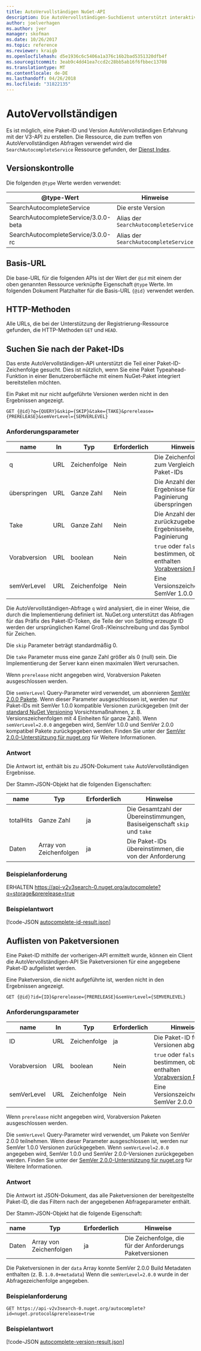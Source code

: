 ```yaml
---
title: AutoVervollständigen NuGet-API
description: Die AutoVervollständigen-Suchdienst unterstützt interaktive Ermittlung von Paket-IDs und Versionen.
author: joelverhagen
ms.author: jver
manager: skofman
ms.date: 10/26/2017
ms.topic: reference
ms.reviewer: kraigb
ms.openlocfilehash: d5e1936c6c5406a1a376c16b2bad5351320dfb4f
ms.sourcegitcommit: 3eab9c4dd41ea7ccd2c28bb5ab16f6fbbec13708
ms.translationtype: MT
ms.contentlocale: de-DE
ms.lasthandoff: 04/26/2018
ms.locfileid: "31822135"
---
```

# <a name="autocomplete"></a>AutoVervollständigen

Es ist möglich, eine Paket-ID und Version AutoVervollständigen Erfahrung mit der V3-API zu erstellen. Die Ressource, die zum treffen von AutoVervollständigen Abfragen verwendet wird die `SearchAutocompleteService` Ressource gefunden, der [Dienst Index](service-index.md).

## <a name="versioning"></a>Versionskontrolle

Die folgenden `@type` Werte werden verwendet:

@type-Wert                          | Hinweise
------------------------------------ | -----
SearchAutocompleteService            | Die erste Version
SearchAutocompleteService/3.0.0-beta | Alias der `SearchAutocompleteService`
SearchAutocompleteService/3.0.0-rc   | Alias der `SearchAutocompleteService`

## <a name="base-url"></a>Basis-URL

Die base-URL für die folgenden APIs ist der Wert der `@id` mit einem der oben genannten Ressource verknüpfte Eigenschaft `@type` Werte. Im folgenden Dokument Platzhalter für die Basis-URL `{@id}` verwendet werden.

## <a name="http-methods"></a>HTTP-Methoden

Alle URLs, die bei der Unterstützung der Registrierung-Ressource gefunden, die HTTP-Methoden `GET` und `HEAD`.

## <a name="search-for-package-ids"></a>Suchen Sie nach der Paket-IDs

Das erste AutoVervollständigen-API unterstützt die Teil einer Paket-ID-Zeichenfolge gesucht. Dies ist nützlich, wenn Sie eine Paket Typeahead-Funktion in einer Benutzeroberfläche mit einem NuGet-Paket integriert bereitstellen möchten.

Ein Paket mit nur nicht aufgeführte Versionen werden nicht in den Ergebnissen angezeigt.

    GET {@id}?q={QUERY}&skip={SKIP}&take={TAKE}&prerelease={PRERELEASE}&semVerLevel={SEMVERLEVEL}

### <a name="request-parameters"></a>Anforderungsparameter

name        | In     | Typ    | Erforderlich | Hinweise
----------- | ------ | ------- | -------- | -----
q           | URL    | Zeichenfolge  | Nein       | Die Zeichenfolge zum Vergleich von Paket-IDs
überspringen        | URL    | Ganze Zahl | Nein       | Die Anzahl der Ergebnisse für die Paginierung überspringen
Take        | URL    | Ganze Zahl | Nein       | Die Anzahl der zurückzugebenden Ergebnisseite, für die Paginierung
Vorabversion  | URL    | boolean | Nein       | `true` oder `false` bestimmen, ob enthalten [Vorabversion Pakete](../create-packages/prerelease-packages.md)
semVerLevel | URL    | Zeichenfolge  | Nein       | Eine Versionszeichenfolge SemVer 1.0.0 

Die AutoVervollständigen-Abfrage `q` wird analysiert, die in einer Weise, die durch die Implementierung definiert ist. NuGet.org unterstützt das Abfragen für das Präfix des Paket-ID-Token, die Teile der von Spliting erzeugte ID werden der ursprünglichen Kamel Groß-/Kleinschreibung und das Symbol für Zeichen.

Die `skip` Parameter beträgt standardmäßig 0.

Die `take` Parameter muss eine ganze Zahl größer als 0 (null) sein. Die Implementierung der Server kann einen maximalen Wert verursachen.

Wenn `prerelease` nicht angegeben wird, Vorabversion Paketen ausgeschlossen werden.

Die `semVerLevel` Query-Parameter wird verwendet, um abonnieren [SemVer 2.0.0 Pakete](https://github.com/NuGet/Home/wiki/SemVer2-support-for-nuget.org-%28server-side%29#identifying-semver-v200-packages).
Wenn dieser Parameter ausgeschlossen ist, werden nur Paket-IDs mit SemVer 1.0.0 kompatible Versionen zurückgegeben (mit der [standard NuGet Versioning](../reference/package-versioning.md) Vorsichtsmaßnahmen, z. B. Versionszeichenfolgen mit 4 Einheiten für ganze Zahl).
Wenn `semVerLevel=2.0.0` angegeben wird, SemVer 1.0.0 und SemVer 2.0.0 kompatibel Pakete zurückgegeben werden. Finden Sie unter der [SemVer 2.0.0-Unterstützung für nuget.org](https://github.com/NuGet/Home/wiki/SemVer2-support-for-nuget.org-%28server-side%29) für Weitere Informationen.

### <a name="response"></a>Antwort

Die Antwort ist, enthält bis zu JSON-Dokument `take` AutoVervollständigen Ergebnisse.

Der Stamm-JSON-Objekt hat die folgenden Eigenschaften:

name      | Typ             | Erforderlich | Hinweise
--------- | ---------------- | -------- | -----
totalHits | Ganze Zahl          | ja      | Die Gesamtzahl der Übereinstimmungen, Basiseigenschaft `skip` und `take`
Daten      | Array von Zeichenfolgen | ja      | Die Paket-IDs übereinstimmen, die von der Anforderung

### <a name="sample-request"></a>Beispielanforderung

ERHALTEN https://api-v2v3search-0.nuget.org/autocomplete?q=storage&prerelease=true

### <a name="sample-response"></a>Beispielantwort

[!code-JSON [autocomplete-id-result.json](./_data/autocomplete-id-result.json)]

## <a name="enumerate-package-versions"></a>Auflisten von Paketversionen

Eine Paket-ID mithilfe der vorherigen-API ermittelt wurde, können ein Client die AutoVervollständigen-API Sie Paketversionen für eine angegebene Paket-ID aufgelistet werden.

Eine Paketversion, die nicht aufgeführte ist, werden nicht in den Ergebnissen angezeigt.

    GET {@id}?id={ID}&prerelease={PRERELEASE}&semVerLevel={SEMVERLEVEL}

### <a name="request-parameters"></a>Anforderungsparameter

name        | In     | Typ    | Erforderlich | Hinweise
----------- | ------ | ------- | -------- | -----
ID          | URL    | Zeichenfolge  | ja      | Die Paket-ID für Versionen abgerufen
Vorabversion  | URL    | boolean | Nein       | `true` oder `false` bestimmen, ob enthalten [Vorabversion Pakete](../create-packages/prerelease-packages.md)
semVerLevel | URL    | Zeichenfolge  | Nein       | Eine Versionszeichenfolge SemVer 2.0.0 

Wenn `prerelease` nicht angegeben wird, Vorabversion Paketen ausgeschlossen werden.

Die `semVerLevel` Query-Parameter wird verwendet, um Pakete von SemVer 2.0.0 teilnehmen. Wenn dieser Parameter ausgeschlossen ist, werden nur SemVer 1.0.0 Versionen zurückgegeben. Wenn `semVerLevel=2.0.0` angegeben wird, SemVer 1.0.0 und SemVer 2.0.0-Versionen zurückgegeben werden. Finden Sie unter der [SemVer 2.0.0-Unterstützung für nuget.org](https://github.com/NuGet/Home/wiki/SemVer2-support-for-nuget.org-%28server-side%29) für Weitere Informationen.

### <a name="response"></a>Antwort

Die Antwort ist JSON-Dokument, das alle Paketversionen der bereitgestellte Paket-ID, die das Filtern nach der angegebenen Abfrageparameter enthält.

Der Stamm-JSON-Objekt hat die folgende Eigenschaft:

name      | Typ             | Erforderlich | Hinweise
--------- | ---------------- | -------- | -----
Daten      | Array von Zeichenfolgen | ja      | Die Zeichenfolge, die für der Anforderungs Paketversionen

Die Paketversionen in der `data` Array konnte SemVer 2.0.0 Build Metadaten enthalten (z. B. `1.0.0+metadata`) Wenn die `semVerLevel=2.0.0` wurde in der Abfragezeichenfolge angegeben.

### <a name="sample-request"></a>Beispielanforderung

    GET https://api-v2v3search-0.nuget.org/autocomplete?id=nuget.protocol&prerelease=true

### <a name="sample-response"></a>Beispielantwort

[!code-JSON [autocomplete-version-result.json](./_data/autocomplete-version-result.json)]
